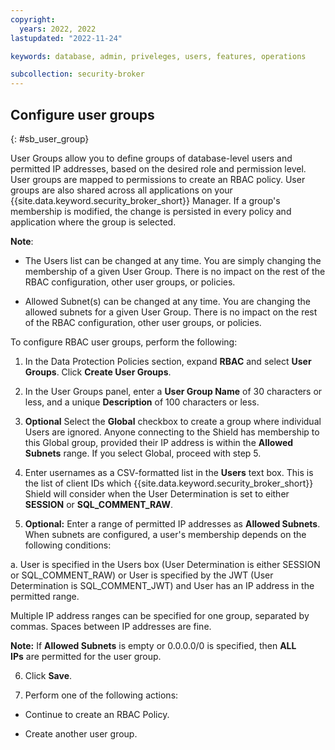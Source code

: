 ```yaml
---
copyright:
  years: 2022, 2022
lastupdated: "2022-11-24"

keywords: database, admin, priveleges, users, features, operations

subcollection: security-broker
---
```


## Configure user groups
{: #sb_user_group}

User Groups allow you to define groups of database-level users and
permitted IP addresses, based on the desired role and permission level.
User groups are mapped to permissions to create an RBAC policy.
User groups are also shared across all applications on your {{site.data.keyword.security_broker_short}} Manager. If a group's membership is modified, the change
is persisted in every policy and application where the group is
selected.

**Note**:

-   The Users list can be changed at any time. You are simply changing
    the membership of a given User Group. There is no impact on the rest
    of the RBAC configuration, other user groups, or policies.

-   Allowed Subnet(s) can be changed at any time. You are changing the
    allowed subnets for a given User Group. There is no impact on the
    rest of the RBAC configuration, other user groups, or policies. 

To configure RBAC user groups, perform the following:

1. In the Data Protection Policies section, expand **RBAC** and
select **User Groups**. Click **Create User Groups**.

2. In the User Groups panel, enter a **User Group Name** of 30
characters or less, and a unique **Description** of 100 characters or
less.

3. **Optional** Select the **Global** checkbox to create a group where
individual Users are ignored. Anyone connecting to the Shield has
membership to this Global group, provided their IP address is within
the **Allowed Subnets** range. If you select Global, proceed with step 5.

4. Enter usernames as a CSV-formatted list in the **Users** text box.
This is the list of client IDs which {{site.data.keyword.security_broker_short}} Shield will
consider when the User Determination is set to either **SESSION** or **SQL_COMMENT_RAW**.

5. **Optional:** Enter a range of permitted IP addresses as **Allowed Subnets**. When subnets are configured, a user's membership depends on the following conditions:

a.  User is specified in the Users box (User Determination is either
    SESSION or SQL_COMMENT_RAW) or User is specified by the JWT (User Determination is
    SQL_COMMENT_JWT) and User has an IP address in the permitted range. 

Multiple IP address ranges can be specified for one group, separated by commas. Spaces between IP addresses are fine.

**Note:** If **Allowed Subnets** is empty or 0.0.0.0/0 is specified, then **ALL IPs** are permitted for the user group.

6. Click **Save**. 

7. Perform one of the following actions:

-   Continue to create an RBAC Policy.

-   Create another user group.

